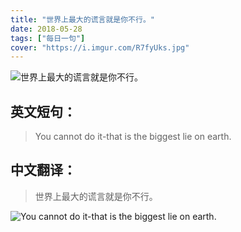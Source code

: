 ```yaml
---
title: "世界上最大的谎言就是你不行。"
date: 2018-05-28
tags: ["每日一句"]
cover: "https://i.imgur.com/R7fyUks.jpg"
---
```


![世界上最大的谎言就是你不行。](https://i.imgur.com/25EinTR.jpg)

## 英文短句：
> You cannot do it-that is the biggest lie on earth.

<!--more-->

## 中文翻译：
> 世界上最大的谎言就是你不行。

![You cannot do it-that is the biggest lie on earth.](https://i.imgur.com/nFHaTuP.jpg)

